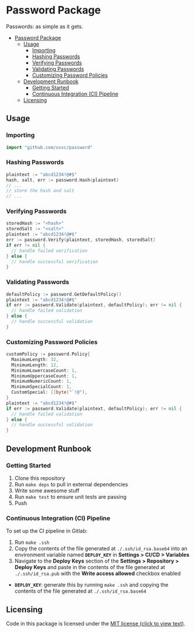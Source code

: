 # Password Package

Passwords: as simple as it gets.

- [Password Package](#password-package)
  - [Usage](#usage)
    - [Importing](#importing)
    - [Hashing Passwords](#hashing-passwords)
    - [Verifying Passwords](#verifying-passwords)
    - [Validating Passwords](#validating-passwords)
    - [Customizing Password Policies](#customizing-password-policies)
  - [Development Runbook](#development-runbook)
    - [Getting Started](#getting-started)
    - [Continuous Integration (CI) Pipeline](#continuous-integration-ci-pipeline)
  - [Licensing](#licensing)

## Usage

### Importing

```go
import "github.com/usvc/password"
```

### Hashing Passwords

```go
plaintext := "abcd1234!@#$"
hash, salt, err := password.Hash(plaintext)
// ...
// store the hash and salt
// ...
```

### Verifying Passwords

```go
storedHash := "<hash>"
storedSalt := "<salt>"
plaintext := "abcd1234!@#$"
err := password.Verify(plaintext, storedHash, storedSalt)
if err != nil {
  // handle failed verification
} else {
  // handle successful verification
}
```

### Validating Passwords

```go
defaultPolicy := password.GetDefaultPolicy()
plaintext := "abcd1234!@#$"
if err := password.Validate(plaintext, defaultPolicy); err != nil {
  // handle failed validation
} else {
  // handle successful validation
}
```

### Customizing Password Policies

```go
customPolicy := password.Policy{
  MaximumLength: 32,
  MinimumLength: 12,
  MinimumLowercaseCount: 1,
  MinimumUppercaseCount: 1,
  MinimumNumericCount: 1,
  MinimumSpecialCount: 1,
  CustomSpecial: []byte("`!@"),
}
plaintext := "abcd1234!@#$"
if err := password.Validate(plaintext, defaultPolicy); err != nil {
  // handle failed validation
} else {
  // handle successful validation
}
```

## Development Runbook

### Getting Started

1. Clone this repository
2. Run `make deps` to pull in external dependencies
3. Write some awesome stuff
4. Run `make test` to ensure unit tests are passing
5. Push

### Continuous Integration (CI) Pipeline

To set up the CI pipeline in Gitlab:

1. Run `make .ssh`
2. Copy the contents of the file generated at `./.ssh/id_rsa.base64` into an environment variable named **`DEPLOY_KEY`** in **Settings > CI/CD > Variables**
3. Navigate to the **Deploy Keys** section of the **Settings > Repository > Deploy Keys** and paste in the contents of the file generated at `./.ssh/id_rsa.pub` with the **Write access allowed** checkbox enabled

- **`DEPLOY_KEY`**: generate this by running `make .ssh` and copying the contents of the file generated at `./.ssh/id_rsa.base64`

## Licensing

Code in this package is licensed under the [MIT license (click to view text)](./LICENSE).
